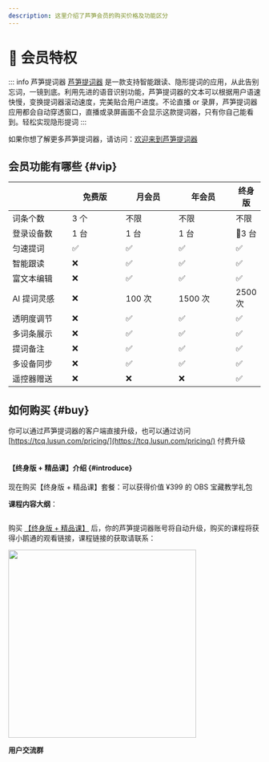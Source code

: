 ```yaml
---
description: 这里介绍了芦笋会员的购买价格及功能区分
---
```


<style scoped>
.custom-block-title{
  display:none
}
</style>

# 🌟 会员特权

::: info 芦笋提词器
[芦笋提词器](https://tcq.lusun.com/) 是一款支持智能跟读、隐形提词的应用，从此告别忘词，一镜到底。利用先进的语音识别功能，芦笋提词器的文本可以根据用户语速快慢，变换提词器滚动速度，完美贴合用户进度。不论直播 or 录屏，芦笋提词器应用都会自动穿透窗口，直播或录屏画面不会显示这款提词器，只有你自己能看到。轻松实现隐形提词
:::


如果你想了解更多芦笋提词器，请访问：[欢迎来到芦笋提词器](/)

## 会员功能有哪些 {#vip}

<table><thead><tr><th width="163"></th><th width="143">免费版</th><th width="130">月会员</th><th width="137">年会员</th><th>终身版</th></tr></thead><tbody><tr><td>词条个数</td><td>3 个</td><td>不限</td><td>不限</td><td>不限</td></tr><tr><td>登录设备数</td><td>1 台</td><td>1 台</td><td>1 台</td><td>🌟3 台</td></tr><tr><td>匀速提词</td><td>✅</td><td>✅</td><td>✅</td><td>✅</td></tr><tr><td>智能跟读</td><td>❌</td><td>✅</td><td>✅</td><td>✅</td></tr><tr><td>富文本编辑</td><td>❌</td><td>✅</td><td>✅</td><td>✅</td></tr><tr><td>AI 提词灵感</td><td>❌</td><td>100 次</td><td>1500 次</td><td>2500 次</td></tr><tr><td>透明度调节</td><td>❌</td><td>✅</td><td>✅</td><td>✅</td></tr><tr><td>多词条展示</td><td>❌</td><td>✅</td><td>✅</td><td>✅</td></tr><tr><td>提词备注</td><td>❌</td><td>✅</td><td>✅</td><td>✅</td></tr><tr><td>多设备同步</td><td>❌</td><td>✅</td><td>✅</td><td>✅</td></tr><tr><td>遥控器赠送</td><td>❌</td><td>❌</td><td>❌</td><td>✅</td></tr></tbody></table>

## 如何购买 {#buy}

你可以通过芦笋提词器的客户端直接升级，也可以通过访问 [https://tcq.lusun.com/pricing/](https://tcq.lusun.com/pricing/) 付费升级

<ImgCenter><img src="/assets/price0401.png" alt=""></ImgCenter>

#### 【终身版 + 精品课】介绍 {#introduce}

现在购买【终身版 + 精品课】套餐：可以获得价值 ¥399 的 OBS 宝藏教学礼包

**课程内容大纲**：

<ImgCenter><img src="/assets/xzwk5.png" alt=""></ImgCenter>

购买 [【终身版 + 精品课】](https://tcq.lusun.com/pricing/) 后，你的芦笋提词器账号将自动升级，购买的课程将获得小鹅通的观看链接，课程链接的获取请联系：

<ImgCenter><img src="/assets/xiaozhu.jpeg" alt="" width="375"></ImgCenter>

**用户交流群**

<UserGroup/>